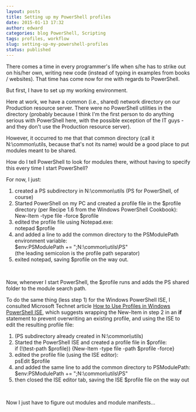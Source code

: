 ```yaml
---
layout: posts
title: Setting up my PowerShell profiles
date: 2015-01-13 17:32
author: edward
categories: blog PowerShell, Scripting
tags: profiles, workflow
slug: setting-up-my-powershell-profiles
status: published
---
```


There comes a time in every programmer's life when s/he has to strike out on his/her own, writing new code (instead of typing in examples from books / websites). That time has come now for me with regards to PowerShell.

But first, I have to set up my working environment.

Here at work, we have a common (i.e., shared) network directory on our Production resource server. There were no PowerShell utilities in the directory (probably because I think I'm the first person to do anything serious with PowerShell here, with the possible exception of the IT guys - and they don't use the Production resource server).

However, it occurred to me that that common directory (call it N:\\common\\utils, because that's not its name) would be a good place to put modules meant to be shared.

How do I tell PowerShell to look for modules there, without having to specify this every time I start PowerShell?

For now, I just:

1.  created a PS subdirectory in N:\\common\\utils (PS for PowerShell, of course)
2.  Started PowerShell on my PC and created a profile file in the \$profile directory (per Recipe 1.6 from the Windows PowerShell Cookbook):  
   New-Item -type file -force \$profile
3.  edited the profile file using Notepad.exe:  
   notepad \$profile
4.  and added a line to add the common directory to the PSModulePath environment variable:  
   \$env:PSModulePath += ";N:\\common\\utils\\PS"  
   (the leading semicolon is the profile path separator)
5.  exited notepad, saving \$profile on the way out.

 

Now, whenever I start PowerShell, the \$profile runs and adds the PS shared folder to the module search path.

To do the same thing (less step 1) for the Windows PowerShell ISE, I consulted Microsoft Technet article [How to Use Profiles in Windows PowerShell ISE](http://technet.microsoft.com/en-US/library/dd819434.aspx "How to Use Profiles in Windows PowerShell ISE - MS Technet"), which suggests wrapping the New-Item in step 2 in an **if** statement to prevent overwriting an existing profile, and using the ISE to edit the resulting profile file:

1.  (PS subdirectory already created in N:\\common\\utils)
2.  Started the PowerShell ISE and created a profile file in \$profile:  
   if (!(test-path \$profile)) {New-Item -type file -path \$profile -force}
3.  edited the profile file (using the ISE editor):  
   psEdit \$profile
4.  and added the same line to add the common directory to PSModulePath:  
   \$env:PSModulePath += ";N:\\common\\utils\\PS"
5.  then closed the ISE editor tab, saving the ISE \$profile file on the way out

 

Now I just have to figure out modules and module manifests...
